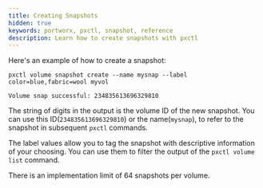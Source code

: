 ```yaml
---
title: Creating Snapshots
hidden: true
keywords: portworx, pxctl, snapshot, reference
description: Learn how to create snapshots with pxctl
---
```


Here's an example of how to create a snapshot:

```text
pxctl volume snapshot create --name mysnap --label color=blue,fabric=wool myvol
```

```output
Volume snap successful: 234835613696329810
```

The string of digits in the output is the volume ID of the new snapshot. You can use this ID\(`234835613696329810`\) or the name\(`mysnap`\), to refer to the snapshot in subsequent `pxctl` commands.

The label values allow you to tag the snapshot with descriptive information of your choosing. You can use them to filter the output of the `pxctl volume list` command.

There is an implementation limit of 64 snapshots per volume.
